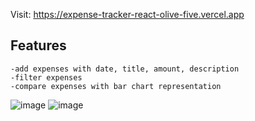 Visit: https://expense-tracker-react-olive-five.vercel.app

## Features
```
-add expenses with date, title, amount, description
-filter expenses
-compare expenses with bar chart representation
```


![image](https://github.com/user-attachments/assets/526f6e53-5a81-49bf-8fde-1bcdb38aede7)
![image](https://github.com/user-attachments/assets/577df1d9-68a5-46f7-980d-183c5c8dd923)
